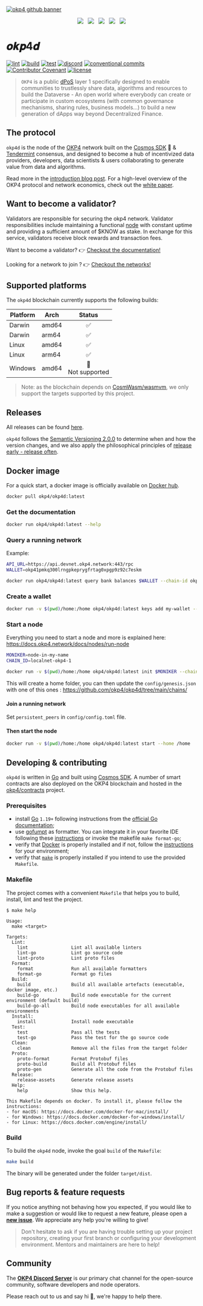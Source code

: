 [![okp4 github banner](https://raw.githubusercontent.com/okp4/okp4d/main/etc/okp4-banner.png)](https://okp4.network)

<p align="center">
  <a href="https://discord.gg/okp4"><img src="https://img.shields.io/badge/Discord-7289DA?style=for-the-badge&logo=discord&logoColor=white" /></a> &nbsp;
  <a href="https://www.linkedin.com/company/okp4-open-knowledge-protocol-for"><img src="https://img.shields.io/badge/LinkedIn-0077B5?style=for-the-badge&logo=linkedin&logoColor=white" /></a> &nbsp;
  <a href="https://twitter.com/OKP4_Protocol"><img src="https://img.shields.io/badge/Twitter-1DA1F2?style=for-the-badge&logo=twitter&logoColor=white" /></a> &nbsp;
  <a href="https://medium.com/okp4"><img src="https://img.shields.io/badge/Medium-12100E?style=for-the-badge&logo=medium&logoColor=white" /></a> &nbsp;
  <a href="https://www.youtube.com/channel/UCiOfcTaUyv2Szv4OQIepIvg"><img src="https://img.shields.io/badge/YouTube-FF0000?style=for-the-badge&logo=youtube&logoColor=white" /></a>
</p>

# 𝒐𝒌𝒑4𝒅

[![lint](https://img.shields.io/github/workflow/status/okp4/okp4d/Lint?label=lint&style=for-the-badge&logo=github)](https://github.com/okp4/okp4d/actions/workflows/lint.yml)
[![build](https://img.shields.io/github/workflow/status/okp4/okp4d/Build?label=build&style=for-the-badge&logo=github)](https://github.com/okp4/okp4d/actions/workflows/build.yml)
[![test](https://img.shields.io/github/workflow/status/okp4/okp4d/Test?label=test&style=for-the-badge&logo=github)](https://github.com/okp4/okp4d/actions/workflows/test.yml)
[![discord](https://img.shields.io/discord/946759919678406696.svg?label=discord&logo=discord&logoColor=white&style=for-the-badge)](https://discord.gg/GHNZh4SaJ3)
[![conventional commits](https://img.shields.io/badge/Conventional%20Commits-1.0.0-yellow.svg?style=for-the-badge&logo=conventionalcommits)](https://conventionalcommits.org)
[![Contributor Covenant](https://img.shields.io/badge/Contributor%20Covenant-2.1-4baaaa.svg?style=for-the-badge)](https://github.com/okp4/.github/blob/main/CODE_OF_CONDUCT.md)
[![license](https://img.shields.io/github/license/okp4/okp4d.svg?label=License&style=for-the-badge)](https://opensource.org/licenses/Apache-2.0)

> `OKP4` is a public [dPoS](https://en.bitcoinwiki.org/wiki/DPoS) layer 1 specifically designed to enable communities to trustlessly share data, algorithms and resources to build the Dataverse - An open world where everybody can create or participate in custom ecosystems (with common governance mechanisms, sharing rules, business models...) to build a new generation of dApps way beyond Decentralized Finance.

## The protocol

`okp4d` is the node of the [OKP4](https://okp4.network) network built on the [Cosmos SDK] 💫 & [Tendermint] consensus, and designed to become a hub of incentivized data providers, developers, data scientists & users collaborating to generate value from data and algorithms.

Read more in the [introduction blog post](https://blog.okp4.network/what-is-okp4-b6bb058ae221). For a high-level overview of the OKP4 protocol and network economics, check out the [white paper](https://docs.okp4.network/docs/whitepaper/abstract).

## Want to become a validator?

Validators are responsible for securing the okp4 network. Validator responsibilities include maintaining a functional [node](https://docs.okp4.network/docs/nodes/run-node) with constant uptime and providing a sufficient amount of $KNOW as stake. In exchange for this service, validators receive block rewards and transaction fees.

Want to become a validator? 👉 [Checkout the documentation!](https://docs.okp4.network/docs/nodes/introduction)

Looking for a network to join ? 👉 [Checkout the networks!](https://github.com/okp4/networks)

## Supported platforms

The `okp4d` blockchain currently supports the following builds:

| **Platform** | **Arch** |       **Status**       |
|--------------|----------|:----------------------:|
| Darwin       | amd64    |           ✅            |
| Darwin       | arm64    |           ✅            |
| Linux        | amd64    |           ✅            |
| Linux        | arm64    |           ✅            |
| Windows      | amd64    | ️🚫<br/> Not supported |

> Note: as the blockchain depends on [CosmWasm/wasmvm](https://github.com/CosmWasm/wasmvm), we only support the targets
> supported by this project.

## Releases

All releases can be found [here](https://github.com/okp4/okp4d/releases).

`okp4d` follows the [Semantic Versioning 2.0.0](https://semver.org/) to determine when and how the version changes, and
we also apply the philosophical principles of [release early - release often](https://en.wikipedia.org/wiki/Release_early,_release_often).

## Docker image

For a quick start, a docker image is officially available on [Docker hub](https://hub.docker.com/r/okp4/okp4d).

```bash
docker pull okp4/okp4d:latest
```

### Get the documentation

```bash
docker run okp4/okp4d:latest --help
```

### Query a running network

Example:

```bash
API_URL=https://api.devnet.okp4.network:443/rpc
WALLET=okp41pmkq300lrngpkeprygfrtag0xpgp9z92c7eskm

docker run okp4/okp4d:latest query bank balances $WALLET --chain-id okp4-devnet-1 --node $API_URL
 ```

### Create a wallet

```bash
docker run -v $(pwd)/home:/home okp4/okp4d:latest keys add my-wallet --keyring-backend test --home /home 
```

### Start a node

Everything you need to start a node and more is explained here: <https://docs.okp4.network/docs/nodes/run-node>

```bash
MONIKER=node-in-my-name
CHAIN_ID=localnet-okp4-1

docker run -v $(pwd)/home:/home okp4/okp4d:latest init $MONIKER --chain-id $CHAIN_ID --home /home 
```

This will create a home folder, you can then update the `config/genesis.json` with one of this ones : <https://github.com/okp4/okp4d/tree/main/chains/>

#### Join a running network

Set `persistent_peers` in `config/config.toml` file.

#### Then start the node

```bash
docker run -v $(pwd)/home:/home okp4/okp4d:latest start --home /home
```

## Developing & contributing

`okp4d` is written in [Go] and built using [Cosmos SDK]. A number of smart contracts are also deployed on the
OKP4 blockchain and hosted in the [okp4/contracts](https://github.com/okp4/contracts) project.

### Prerequisites

- install [Go] `1.19+` following instructions from the [official Go documentation](https://golang.org/doc/install);
- use [gofumpt](https://github.com/mvdan/gofumpt) as formatter. You can integrate it in your favorite IDE following these [instructions](https://github.com/mvdan/gofumpt#installation) or invoke the makefile `make format-go`;
- verify that [Docker] is properly installed and if not, follow the [instructions](https://docs.docker.com) for your environment;
- verify that [`make`](https://fr.wikipedia.org/wiki/Make) is properly installed if you intend to use the provided `Makefile`.

### Makefile

The project comes with a convenient `Makefile` that helps you to build, install, lint and test the project.

```text
$ make help

Usage:
  make <target>

Targets:
  Lint:
    lint                Lint all available linters
    lint-go             Lint go source code
    lint-proto          Lint proto files
  Format:
    format              Run all available formatters
    format-go           Format go files
  Build:
    build               Build all available artefacts (executable, docker image, etc.)
    build-go            Build node executable for the current environment (default build)
    build-go-all        Build node executables for all available environments
  Install:
    install             Install node executable
  Test:
    test                Pass all the tests
    test-go             Pass the test for the go source code
  Clean:
    clean               Remove all the files from the target folder
  Proto:
    proto-format        Format Protobuf files
    proto-build         Build all Protobuf files
    proto-gen           Generate all the code from the Protobuf files
  Release:
    release-assets      Generate release assets
  Help:
    help                Show this help.

This Makefile depends on docker. To install it, please follow the instructions:
- for macOS: https://docs.docker.com/docker-for-mac/install/
- for Windows: https://docs.docker.com/docker-for-windows/install/
- for Linux: https://docs.docker.com/engine/install/
```

### Build

To build the `okp4d` node, invoke the goal `build` of the `Makefile`:

```sh
make build
```

The binary will be generated under the folder `target/dist`.

## Bug reports & feature requests

If you notice anything not behaving how you expected, if you would like to make a suggestion or would like
to request a new feature, please open a [**new issue**](https://github.com/okp4/okp4d/issues/new/choose). We appreciate any help
you're willing to give!

> Don't hesitate to ask if you are having trouble setting up your project repository, creating your first branch or
> configuring your development environment. Mentors and maintainers are here to help!

## Community

The [**OKP4 Discord Server**](https://discord.gg/okp4) is our primary chat channel for the open-source community,
software developers and node operators.

Please reach out to us and say hi 👋, we're happy to help there.

[Cosmos SDK]: https://v1.cosmos.network/sdk
[Docker]: https://www.docker.com/
[Go]: https://go.dev
[Tendermint]: https://tendermint.com/
